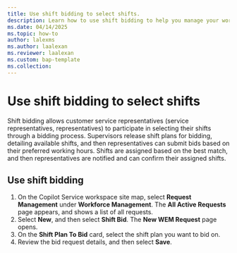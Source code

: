 ```yaml
---
title: Use shift bidding to select shifts.
description: Learn how to use shift bidding to help you manage your work schedule.
ms.date: 04/14/2025
ms.topic: how-to
author: lalexms
ms.author: laalexan
ms.reviewer: laalexan
ms.custom: bap-template
ms.collection:
---
```


# Use shift bidding to select shifts

Shift bidding allows customer service representatives (service representatives, representatives) to participate in selecting their shifts through a bidding process. Supervisors release shift plans for bidding, detailing available shifts, and then representatives can submit bids based on their preferred working hours. Shifts are assigned based on the best match, and then representatives are notified and can confirm their assigned shifts.

## Use shift bidding

1. On the Copilot Service workspace site map, select **Request Management** under **Workforce Management**. The **All Active Requests** page appears, and shows a list of all requests.
1. Select **New**, and then select **Shift Bid**. The **New WEM Request** page opens.
1. On the **Shift Plan To Bid** card, select the shift plan you want to bid on.
1. Review the bid request details, and then select **Save**.
